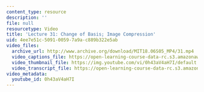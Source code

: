 ```yaml
---
content_type: resource
description: ''
file: null
resourcetype: Video
title: 'Lecture 31: Change of Basis; Image Compression'
uid: 4ee7e51c-5091-0059-7a9a-c889b322e5ab
video_files:
  archive_url: http://www.archive.org/download/MIT18.06S05_MP4/31.mp4
  video_captions_file: https://open-learning-course-data-rc.s3.amazonaws.com/18-06sc-linear-algebra-fall-2011/86814e7c3b4e533ba325bbfb20b86cc0_0h43aV4aH7I.vtt
  video_thumbnail_file: https://img.youtube.com/vi/0h43aV4aH7I/default.jpg
  video_transcript_file: https://open-learning-course-data-rc.s3.amazonaws.com/18-06sc-linear-algebra-fall-2011/3e84bc4f1e846a65a875ee001c25efd0_0h43aV4aH7I.pdf
video_metadata:
  youtube_id: 0h43aV4aH7I
---
```

